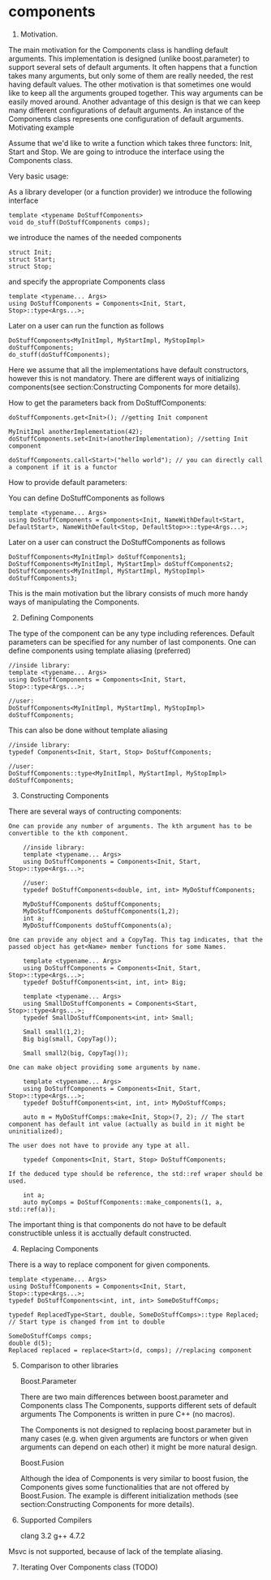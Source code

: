 components
==========

1) Motivation.

The main motivation for the Components class is handling default arguments. This implementation is designed (unlike boost.parameter) to support several sets of default arguments. It often happens that a function takes many arguments, but only some of them are really needed, the rest having default values. The other motivation is that sometimes one would like to keep all the arguments grouped together. This way arguments can be easily moved around. Another advantage of this design is that we can keep many different configurations of default arguments. An instance of the Components class represents one configuration of default arguments.
Motivating example

Assume that we'd like to write a function which takes three functors: Init, Start and Stop. We are going to introduce the interface using the Components class.

Very basic usage:

As a library developer (or a function provider) we introduce the following interface

    template <typename DoStuffComponents>
    void do_stuff(DoStuffComponents comps);

we introduce the names of the needed components

    struct Init;
    struct Start;
    struct Stop;

and specify the appropriate Components class

    template <typename... Args>
    using DoStuffComponents = Components<Init, Start, Stop>::type<Args...>;

Later on a user can run the function as follows

    DoStuffComponents<MyInitImpl, MyStartImpl, MyStopImpl> doStuffComponents;
    do_stuff(doStuffComponents);

Here we assume that all the implementations have default constructors, however this is not mandatory. There are different ways of initializing components(see section:Constructing Components for more details).

How to get the parameters back from DoStuffComponents:

    doStuffComponents.get<Init>(); //getting Init component

    MyInitImpl anotherImplementation(42);
    doStuffComponents.set<Init>(anotherImplementation); //setting Init component

    doStuffComponents.call<Start>("hello world"); // you can directly call a component if it is a functor

How to provide default parameters:

You can define DoStuffComponents as follows

    template <typename... Args>
    using DoStuffComponents = Components<Init, NameWithDefault<Start, DefaultStart>, NameWithDefault<Stop, DefaultStop>>::type<Args...>;

Later on a user can construct the DoStuffComponents as follows

    DoStuffComponents<MyInitImpl> doStuffComponents1;
    DoStuffComponents<MyInitImpl, MyStartImpl> doStuffComponents2;
    DoStuffComponents<MyInitImpl, MyStartImpl, MyStopImpl> doStuffComponents3;

This is the main motivation but the library consists of much more handy ways of manipulating the Components.

2) Defining Components

The type of the component can be any type including references. Default parameters can be specified for any number of last components. One can define components using template aliasing (preferred)

    //inside library:
    template <typename... Args>
    using DoStuffComponents = Components<Init, Start, Stop>::type<Args...>;

    //user:
    DoStuffComponents<MyInitImpl, MyStartImpl, MyStopImpl> doStuffComponents;

This can also be done without template aliasing

    //inside library:
    typedef Components<Init, Start, Stop> DoStuffComponents;

    //user:
    DoStuffComponents::type<MyInitImpl, MyStartImpl, MyStopImpl> doStuffComponents;

3) Constructing Components

There are several ways of contructing components:

    One can provide any number of arguments. The kth argument has to be convertible to the kth component.

        //inside library:
        template <typename... Args>
        using DoStuffComponents = Components<Init, Start, Stop>::type<Args...>;

        //user:
        typedef DoStuffComponents<double, int, int> MyDoStuffComponents;

        MyDoStuffComponents doStuffComponents;
        MyDoStuffComponents doStuffComponents(1,2);
        int a;
        MyDoStuffComponents doStuffComponents(a);

    One can provide any object and a CopyTag. This tag indicates, that the passed object has get<Name> member functions for some Names.

        template <typename... Args>
        using DoStuffComponents = Components<Init, Start, Stop>::type<Args...>;
        typedef DoStuffComponents<int, int, int> Big;

        template <typename... Args>
        using SmallDoStuffComponents = Components<Start, Stop>::type<Args...>;
        typedef SmallDoStuffComponents<int, int> Small;

        Small small(1,2);
        Big big(small, CopyTag());

        Small small2(big, CopyTag());

    One can make object providing some arguments by name.

        template <typename... Args>
        using DoStuffComponents = Components<Init, Start, Stop>::type<Args...>;
        typedef DoStuffComponents<int, int, int> MyDoStuffComps;

        auto m = MyDoStuffComps::make<Init, Stop>(7, 2); // The start component has default int value (actually as build in it might be uninitialized);

    The user does not have to provide any type at all.

        typedef Components<Init, Start, Stop> DoStuffComponents;

    If the deduced type should be reference, the std::ref wraper should be used.
    
        int a;
        auto myComps = DoStuffComponents::make_components(1, a, std::ref(a));



The important thing is that components do not have to be default constructible unless it is acctually default constructed.

4) Replacing Components

There is a way to replace component for given components.

    template <typename... Args>
    using DoStuffComponents = Components<Init, Start, Stop>::type<Args...>;
    typedef DoStuffComponents<int, int, int> SomeDoStuffComps;

    typedef ReplacedType<Start, double, SomeDoStuffComps>::type Replaced; // Start type is changed from int to double

    SomeDoStuffComps comps;
    double d(5);
    Replaced replaced = replace<Start>(d, comps); //replacing component

5) Comparison to other libraries

    Boost.Parameter

    There are two main differences between boost.parameter and Components class
        The Components, supports different sets of default arguments
        The Components is written in pure C++ (no macros).

    The Components is not designed to replacing boost.parameter but in many cases (e.g. when given arguments are functors or when given arguments can depend on each other) it might be more natural design.

    Boost.Fusion

    Although the idea of Components is very similar to boost fusion, the Components gives some functionalities that are not offered by Boost.Fusion. The example is different initialization methods (see section:Constructing Components for more details).

6) Supported Compilers

    clang 3.2
    g++ 4.7.2

Msvc is not supported, because of lack of the template aliasing.

7) Iterating Over Components class (TODO)
